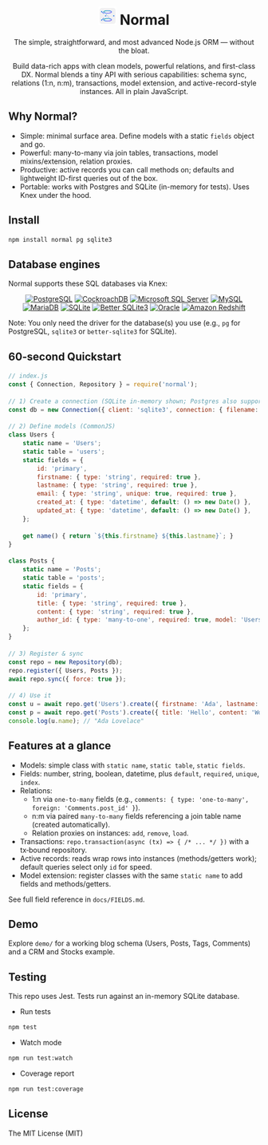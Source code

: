 

<div align="center">

# <img src="docs/assets/normal-logo.svg" alt="Normal ORM" height="36" /> Normal

The simple, straightforward, and most advanced Node.js ORM — without the bloat.

Build data-rich apps with clean models, powerful relations, and first-class DX. Normal blends a tiny API with serious capabilities: schema sync, relations (1:n, n:m), transactions, model extension, and active-record-style instances. All in plain JavaScript.

</div>

## Why Normal?
- Simple: minimal surface area. Define models with a static `fields` object and go.
- Powerful: many-to-many via join tables, transactions, model mixins/extension, relation proxies.
- Productive: active records you can call methods on; defaults and lightweight ID-first queries out of the box.
- Portable: works with Postgres and SQLite (in-memory for tests). Uses Knex under the hood.

## Install
```bash
npm install normal pg sqlite3
```

## Database engines

Normal supports these SQL databases via Knex:

<div align="center">

<a href="https://www.postgresql.org/"><img alt="PostgreSQL" src="https://img.shields.io/badge/-PostgreSQL-4169E1?logo=postgresql&logoColor=white" /></a>
<a href="https://www.cockroachlabs.com/product/cockroachdb/"><img alt="CockroachDB" src="https://img.shields.io/badge/-CockroachDB-6933FF?logo=cockroachlabs&logoColor=white" /></a>
<a href="https://www.microsoft.com/sql-server/"><img alt="Microsoft SQL Server" src="https://img.shields.io/badge/-Microsoft%20SQL%20Server-CC2927?logo=microsoftsqlserver&logoColor=white" /></a>
<a href="https://www.mysql.com/"><img alt="MySQL" src="https://img.shields.io/badge/-MySQL-4479A1?logo=mysql&logoColor=white" /></a>
<a href="https://mariadb.org/"><img alt="MariaDB" src="https://img.shields.io/badge/-MariaDB-003545?logo=mariadb&logoColor=white" /></a>
<a href="https://www.sqlite.org/index.html"><img alt="SQLite" src="https://img.shields.io/badge/-SQLite-003B57?logo=sqlite&logoColor=white" /></a>
<a href="https://github.com/WiseLibs/better-sqlite3"><img alt="Better SQLite3" src="https://img.shields.io/badge/-Better%20SQLite3-003B57?logo=sqlite&logoColor=white" /></a>
<a href="https://www.oracle.com/database/"><img alt="Oracle" src="https://img.shields.io/badge/-Oracle-F80000?logo=oracle&logoColor=white" /></a>
<a href="https://aws.amazon.com/redshift/"><img alt="Amazon Redshift" src="https://img.shields.io/badge/-Amazon%20Redshift-8C4FFF?logo=amazonredshift&logoColor=white" /></a>

</div>

Note: You only need the driver for the database(s) you use (e.g., `pg` for PostgreSQL, `sqlite3` or `better-sqlite3` for SQLite).

## 60‑second Quickstart
```js
// index.js
const { Connection, Repository } = require('normal');

// 1) Create a connection (SQLite in-memory shown; Postgres also supported)
const db = new Connection({ client: 'sqlite3', connection: { filename: ':memory:' } });

// 2) Define models (CommonJS)
class Users {
	static name = 'Users';
	static table = 'users';
	static fields = {
		id: 'primary',
		firstname: { type: 'string', required: true },
		lastname: { type: 'string', required: true },
		email: { type: 'string', unique: true, required: true },
		created_at: { type: 'datetime', default: () => new Date() },
		updated_at: { type: 'datetime', default: () => new Date() },
	};

	get name() { return `${this.firstname} ${this.lastname}`; }
}

class Posts {
	static name = 'Posts';
	static table = 'posts';
	static fields = {
		id: 'primary',
		title: { type: 'string', required: true },
		content: { type: 'string', required: true },
		author_id: { type: 'many-to-one', required: true, model: 'Users' },
	};
}

// 3) Register & sync
const repo = new Repository(db);
repo.register({ Users, Posts });
await repo.sync({ force: true });

// 4) Use it
const u = await repo.get('Users').create({ firstname: 'Ada', lastname: 'Lovelace', email: 'ada@example.com' });
const p = await repo.get('Posts').create({ title: 'Hello', content: 'World', author_id: u.id });
console.log(u.name); // "Ada Lovelace"
```

## Features at a glance
- Models: simple class with `static name`, `static table`, `static fields`.
- Fields: number, string, boolean, datetime, plus `default`, `required`, `unique`, `index`.
- Relations:
	- 1:n via `one-to-many` fields (e.g., `comments: { type: 'one-to-many', foreign: 'Comments.post_id' }`).
	- n:m via paired `many-to-many` fields referencing a join table name (created automatically).
	- Relation proxies on instances: `add`, `remove`, `load`.
- Transactions: `repo.transaction(async (tx) => { /* ... */ })` with a tx‑bound repository.
- Active records: reads wrap rows into instances (methods/getters work); default queries select only `id` for speed.
- Model extension: register classes with the same `static name` to add fields and methods/getters.

See full field reference in `docs/FIELDS.md`.

## Demo
Explore `demo/` for a working blog schema (Users, Posts, Tags, Comments) and a CRM and Stocks example.

## Testing
This repo uses Jest. Tests run against an in-memory SQLite database.

- Run tests
```bash
npm test
```

- Watch mode
```bash
npm run test:watch
```

- Coverage report
```bash
npm run test:coverage
```

## License

The MIT License (MIT)
